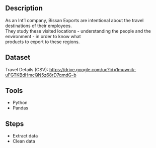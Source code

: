 ## Description
As an Int’l company, Bissan Exports are intentional about the travel destinations of their employees.<br>
They study these visited locations - understanding the people and the environment - in order to know
what <br>products to export to these regions.

## Dataset
Travel Details (CSV): https://drive.google.com/uc?id=1muwnik-uFGTKBdHmcQN5z68rD7qmdG-b

## Tools
<ul>
    <li>Python</li>
    <li>Pandas</li>
</ul>

## Steps
<ul>
    <li>Extract data</li>
    <li>Clean data</li>
</ul>
